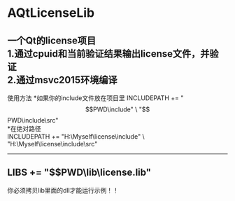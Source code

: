 # AQtLicenseLib  
一个Qt的license项目  
1.通过cpuid和当前验证结果输出license文件，并验证  
2.通过msvc2015环境编译  
----------------------------------------------------------  
使用方法
*如果你的include文件放在项目里
INCLUDEPATH   += "$$PWD\include" \  
                 "$$PWD\include\src"  
*在绝对路径  
INCLUDEPATH   += "H:\Myself\license\include" \  
                 "H:\Myself\license\include\src"  
****************************************************  
LIBS += "$$PWD\lib\license.lib"
----------------------------------------------------------  


你必须拷贝lib里面的dll才能运行示例！！  
